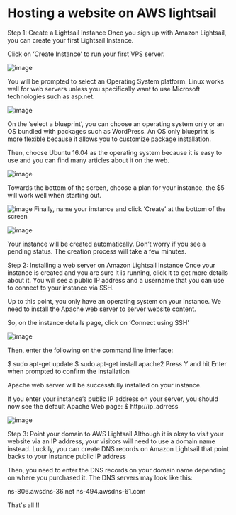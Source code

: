 # Hosting a website on AWS lightsail

Step 1:
Create a Lightsail Instance
Once you sign up with Amazon Lightsail, you can create your first Lightsail Instance.

Click on ‘Create Instance’ to run your first VPS server.


![image](https://github.com/haneefmohamed/AWS-Projects/assets/159698808/409b0632-5742-43da-9373-9052cd51110e)

You will be prompted to select an Operating System platform. Linux works well for web servers unless you specifically want to use Microsoft technologies such as asp.net.

![image](https://github.com/haneefmohamed/AWS-Projects/assets/159698808/4709c168-4968-44f0-b75d-baf89cc96627)

On the ‘select a blueprint’, you can choose an operating system only or an OS bundled with packages such as WordPress. An OS only blueprint is more flexible because it allows you to customize package installation.

Then, choose Ubuntu 16.04 as the operating system because it is easy to use and you can find many articles about it on the web.

![image](https://github.com/haneefmohamed/AWS-Projects/assets/159698808/d495eecb-65f1-4dab-acf6-3dcae690222e)

Towards the bottom of the screen, choose a plan for your instance, the $5 will work well when starting out.

![image](https://github.com/haneefmohamed/AWS-Projects/assets/159698808/6c4134cc-c930-47eb-b416-ccabbb78f153)
Finally, name your instance and click ‘Create’ at the bottom of the screen


![image](https://github.com/haneefmohamed/AWS-Projects/assets/159698808/2a991223-5014-4dc0-b04a-53e572e20dc5)

Your instance will be created automatically. Don’t worry if you see a pending status. The creation process will take a few minutes.

Step 2:
Installing a web server on Amazon Lightsail Instance
Once your instance is created and you are sure it is running, click it to get more details about it. You will see a public IP address and a username that you can use to connect to your instance via SSH.

Up to this point, you only have an operating system on your instance. We need to install the Apache web server to server website content.

So, on the instance details page, click on ‘Connect using SSH’

![image](https://github.com/haneefmohamed/AWS-Projects/assets/159698808/bf06167a-9866-4221-b1d7-addf8d901256)

Then, enter the following on the command line interface:

$ sudo apt-get update
$ sudo apt-get install apache2
Press Y and hit Enter when prompted to confirm the installation

Apache web server will be successfully installed on your instance.

If you enter your instance’s public IP address on your server, you should now see the default Apache Web page:
$ http://ip_adrress

![image](https://github.com/haneefmohamed/AWS-Projects/assets/159698808/48c50f3d-462a-4c07-98d3-91e2e902d2e3)

Step 3:
Point your domain to AWS Lightsail
Although it is okay to visit your website via an IP address, your visitors will need to use a domain name instead.  Luckily, you can create DNS records on Amazon Lightsail that point backs to your instance public IP address

Then, you need to enter the DNS records on your domain name depending on where you purchased it.  The DNS servers may look like this:

ns-806.awsdns-36.net
ns-494.awsdns-61.com

That's all !!





